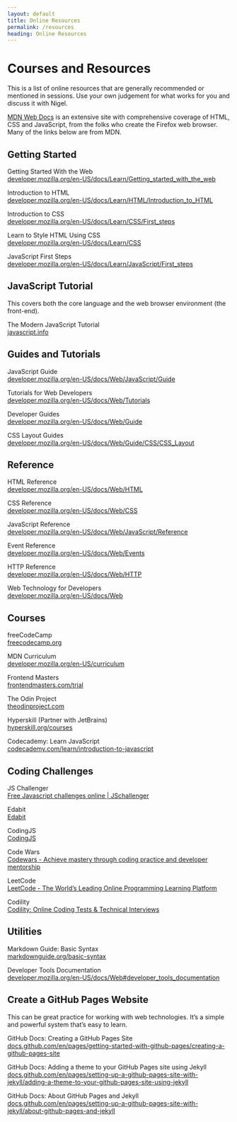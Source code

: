 ```yaml
---
layout: default
title: Online Resources
permalink: /resources
heading: Online Resources
---
```


# Courses and Resources

This is a list of online resources that are generally recommended or mentioned in sessions. Use your own judgement for what works for you and discuss it with Nigel.

[MDN Web Docs](https://developer.mozilla.org/) is an extensive site with comprehensive coverage of HTML, CSS and JavaScript, from the folks who create the Firefox web browser. Many of the links below are from MDN.

## Getting Started

Getting Started With the Web    
[developer.mozilla.org/en-US/docs/Learn/Getting_started_with_the_web](https://developer.mozilla.org/en-US/docs/Learn/Getting_started_with_the_web)

Introduction to HTML    
[developer.mozilla.org/en-US/docs/Learn/HTML/Introduction_to_HTML](https://developer.mozilla.org/en-US/docs/Learn/HTML/Introduction_to_HTML)

Introduction to CSS    
[developer.mozilla.org/en-US/docs/Learn/CSS/First_steps](https://developer.mozilla.org/en-US/docs/Learn/CSS/First_steps)

Learn to Style HTML Using CSS    
[developer.mozilla.org/en-US/docs/Learn/CSS](https://developer.mozilla.org/en-US/docs/Learn/CSS)

JavaScript First Steps    
[developer.mozilla.org/en-US/docs/Learn/JavaScript/First_steps](https://developer.mozilla.org/en-US/docs/Learn/JavaScript/First_steps)

## JavaScript Tutorial

This covers both the core language and the web browser environment (the front-end).

The Modern JavaScript Tutorial    
[javascript.info](https://javascript.info/)

## Guides and Tutorials

JavaScript Guide    
[developer.mozilla.org/en-US/docs/Web/JavaScript/Guide](https://developer.mozilla.org/en-US/docs/Web/JavaScript/Guide)

Tutorials for Web Developers    
[developer.mozilla.org/en-US/docs/Web/Tutorials](https://developer.mozilla.org/en-US/docs/Web/Tutorials)

Developer Guides    
[developer.mozilla.org/en-US/docs/Web/Guide](https://developer.mozilla.org/en-US/docs/Web/Guide)

CSS Layout Guides    
[developer.mozilla.org/en-US/docs/Web/Guide/CSS/CSS_Layout](https://developer.mozilla.org/en-US/docs/Web/Guide/CSS/CSS_Layout)

## Reference

HTML Reference    
[developer.mozilla.org/en-US/docs/Web/HTML](https://developer.mozilla.org/en-US/docs/Web/HTML)

CSS Reference    
[developer.mozilla.org/en-US/docs/Web/CSS](https://developer.mozilla.org/en-US/docs/Web/CSS)

JavaScript Reference    
[developer.mozilla.org/en-US/docs/Web/JavaScript/Reference](https://developer.mozilla.org/en-US/docs/Web/JavaScript/Reference)

Event Reference    
[developer.mozilla.org/en-US/docs/Web/Events](https://developer.mozilla.org/en-US/docs/Web/Events)

HTTP Reference    
[developer.mozilla.org/en-US/docs/Web/HTTP](https://developer.mozilla.org/en-US/docs/Web/HTTP)

Web Technology for Developers    
[developer.mozilla.org/en-US/docs/Web](https://developer.mozilla.org/en-US/docs/Web)

## Courses

freeCodeCamp    
[freecodecamp.org](https://www.freecodecamp.org/)

MDN Curriculum    
[developer.mozilla.org/en-US/curriculum](https://developer.mozilla.org/en-US/curriculum/)

Frontend Masters    
[frontendmasters.com/trial](https://frontendmasters.com/trial/)

The Odin Project    
[theodinproject.com](https://www.theodinproject.com/)

Hyperskill (Partner with JetBrains)    
[hyperskill.org/courses](https://hyperskill.org/courses?pl=javascript)

Codecademy: Learn JavaScript   
[codecademy.com/learn/introduction-to-javascript](https://www.codecademy.com/learn/introduction-to-javascript)

## Coding Challenges

JS Challenger    
[Free Javascript challenges online | JSchallenger](https://www.jschallenger.com/)

Edabit    
[Edabit](https://edabit.com/challenges)

CodingJS    
[CodingJS](https://the-winter.github.io/codingjs/)

Code Wars    
[Codewars - Achieve mastery through coding practice and developer mentorship](https://www.codewars.com/)

LeetCode    
[LeetCode - The World’s Leading Online Programming Learning Platform](https://leetcode.com/)

Codility    
[Codility: Online Coding Tests & Technical Interviews](https://www.codility.com/)

## Utilities

Markdown Guide: Basic Syntax    
[markdownguide.org/basic-syntax](https://www.markdownguide.org/basic-syntax/)

Developer Tools Documentation    
[developer.mozilla.org/en-US/docs/Web#developer_tools_documentation](https://developer.mozilla.org/en-US/docs/Web#developer_tools_documentation)

## Create a GitHub Pages Website

This can be great practice for working with web technologies. It’s a simple and powerful system that’s easy to learn.

GitHub Docs: Creating a GitHub Pages Site    
[docs.github.com/en/pages/getting-started-with-github-pages/creating-a-github-pages-site](https://docs.github.com/en/pages/getting-started-with-github-pages/creating-a-github-pages-site)

GitHub Docs: Adding a theme to your GitHub Pages site using Jekyll    
[docs.github.com/en/pages/setting-up-a-github-pages-site-with-jekyll/adding-a-theme-to-your-github-pages-site-using-jekyll](https://docs.github.com/en/pages/setting-up-a-github-pages-site-with-jekyll/adding-a-theme-to-your-github-pages-site-using-jekyll)

GitHub Docs: About GitHub Pages and Jekyll    
[docs.github.com/en/pages/setting-up-a-github-pages-site-with-jekyll/about-github-pages-and-jekyll](https://docs.github.com/en/pages/setting-up-a-github-pages-site-with-jekyll/about-github-pages-and-jekyll)
